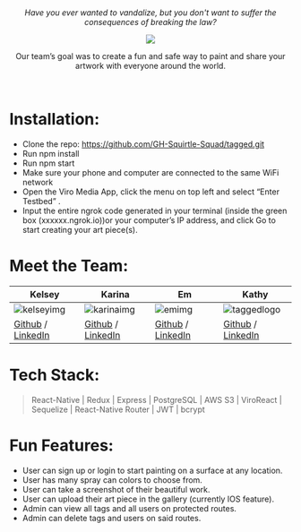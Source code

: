 # <tagged />
<p align="center"><i>Have you ever wanted to vandalize, but you don't want to suffer the consequences of breaking the law?</i> <br/>
</p>

<div align="center">
<img src="http://www.image.farm/images/2021/05/21/67817dae9509bba785244e2b9f3225c0.png"/> 
 <br/>

Our team’s goal was to create a fun and safe way to paint and share your artwork with everyone around the world. 
   </div> <br/>
   
# Installation:  <br/>
* Clone the repo: https://github.com/GH-Squirtle-Squad/tagged.git
* Run npm install
* Run npm start
* Make sure your phone and computer are connected to the same WiFi network
* Open the Viro Media App, click the menu on top left and select “Enter Testbed” .
* Input the entire ngrok code generated in your terminal (inside the green box (xxxxxx.ngrok.io))or your computer’s IP address, and click Go to start creating your art piece(s). <br/>
# Meet the Team: <br/>

| **Kelsey**    |  **Karina**   |    **Em**      |   **Kathy**   |
| ------------- | ------------- |  ------------- | ------------- |
| ![kelseyimg](http://www.image.farm/images/2021/05/21/7026a82c9e981467ec016f588a2c796f.png) | ![karinaimg](http://www.image.farm/images/2021/05/21/9c07604970d6047f64a2b65a7e9f35ec.png)  | ![emimg](http://www.image.farm/images/2021/05/21/5e07b41b7e5ca5fd2f59b57cb7d935e1.png)  | ![taggedlogo](http://www.image.farm/images/2021/05/21/68cc27e54ab8f5a96908c419ad88f9ee.png)  |
|[Github](https://github.com/ksiman14 "Github") / [LinkedIn](https://www.linkedin.com/in/kelsey-siman/ "LinkedIn") | [Github](https://github.com/mkybun "Github")  / [LinkedIn](https://www.linkedin.com/in/karina-zuniga/ "LinkedIn") | [Github](http://www.github.com/vinejars "Github") / [LinkedIn](https://www.linkedin.com/in/em-comeau/ "LinkedIn") | [Github](http://www.github.com/kson1128 "Github") / [LinkedIn](https://www.linkedin.com/in/kathy-son/ "LinkedIn")

# Tech Stack:  <br/>
> React-Native | Redux | Express | PostgreSQL | AWS S3 | ViroReact | Sequelize | React-Native Router | JWT | bcrypt <br/>
# Fun Features: <br/>
* User can sign up or login to start painting on a surface at any location. 
* User has many spray can colors to choose from.
* User can take a screenshot of their beautiful work. 
* User can upload their art piece in the gallery (currently IOS feature).
* Admin can view all tags and all users on protected routes.
* Admin can delete tags and users on said routes.
